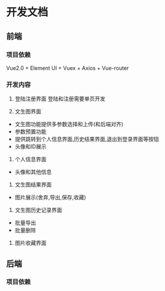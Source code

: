 # 开发文档
## 前端
### 项目依赖
Vue2.0 + Element UI + Vuex + Axios + Vue-router
### 开发内容
1. 登陆注册界面
登陆和注册需要单页开发

1. 文生图界面
- 文生图功能提供多参数选择和上传(和后端对齐)
- 参数预置功能
- 提供跳转到个人信息界面,历史结果界面,退出到登录界面等按钮
- 头像和ID展示

1. 个人信息界面
- 头像和其他信息

1. 文生图结果界面
- 图片展示(舍弃,导出,保存,收藏)

1. 文生图历史记录界面
- 批量导出
- 批量删除


1. 图片收藏界面

## 后端
### 项目依赖

